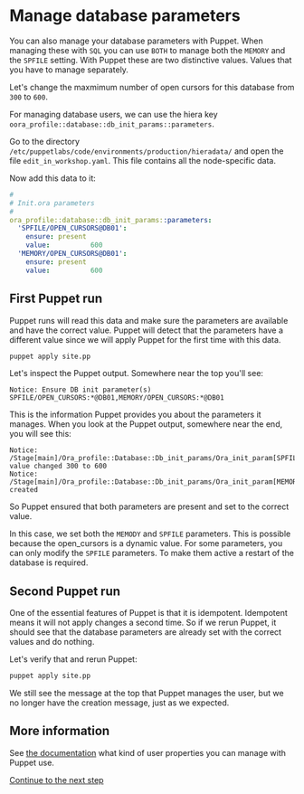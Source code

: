 # Manage database parameters

You can also manage your database parameters with Puppet. When managing these with `SQL` you can use  `BOTH` to manage both the `MEMORY` and the `SPFILE` setting. With Puppet these are two distinctive values. Values that you have to manage separately.

Let's change the maxmimum number of open cursors for this database from `300` to `600`.

For managing database users, we can use the hiera key `oora_profile::database::db_init_params::parameters`.

Go to the directory `/etc/puppetlabs/code/environments/production/hieradata/` and open the file `edit_in_workshop.yaml`. This file contains all the node-specific data. 

Now add this data to it:

```yaml
#
# Init.ora parameters
#
ora_profile::database::db_init_params::parameters:
  'SPFILE/OPEN_CURSORS@DB01':
    ensure:	present
    value:          600
  'MEMORY/OPEN_CURSORS@DB01':
    ensure:	present
    value:          600
```

## First Puppet run

Puppet runs will read this data and make sure the parameters are available and have the correct value. Puppet will detect that the parameters have a different value since we will apply Puppet for the first time with this data. 

``` bash
puppet apply site.pp 
```

Let's inspect the Puppet output. Somewhere near the top you'll see:

```
Notice: Ensure DB init parameter(s) SPFILE/OPEN_CURSORS:*@DB01,MEMORY/OPEN_CURSORS:*@DB01
```

This is the information Puppet provides you about the parameters it manages. When you look at the Puppet output, somewhere near the end, you will see this:

```
Notice: /Stage[main]/Ora_profile::Database::Db_init_params/Ora_init_param[SPFILE/OPEN_CURSORS:*@DB01]/value: value changed 300 to 600
Notice: /Stage[main]/Ora_profile::Database::Db_init_params/Ora_init_param[MEMORY/OPEN_CURSORS:*@DB01]/ensure: created
```

So Puppet ensured that both parameters are present and set to the correct value.

In this case, we set both the `MEMODY` and `SPFILE` parameters. This is possible because the open_cursors is a dynamic value. For some parameters, you can only modify the `SPFILE` parameters. To make them active  a restart of the database is required.

## Second Puppet run

One of the essential features of Puppet is that it is idempotent. Idempotent means it will not apply changes a second time. So if we rerun Puppet, it should see that the database parameters are already set with the correct values and do nothing.

Let's verify that and rerun Puppet:

``` bash
puppet apply site.pp 
```

We still see the message at the top that Puppet manages the user, but we no longer have the creation message, just as we expected.

## More information

See [the documentation](https://www.enterprisemodules.com/docs/ora_config/ora_init_param.html) what kind of user properties you can manage with Puppet use.

[Continue to the next step](./7-secure-your-database.md)

